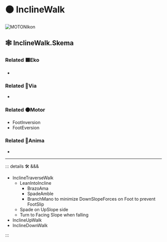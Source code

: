 # 🟠 <motor>InclineWalk</motor>

![MOTONIkon](/BetaIkon/MOTONs_Ikon.png)

## 🕸 InclineWalk.Skema

### Related 🟩<ekos>Eko</ekos>

-

### Related 🔻<via>Via</via>

-

### Related 🟠<motor>Motor</motor>

- FootInversion
- FootEversion

### Related 💜<anima>Anima</anima>

-

---

<!-- =================================================== -->
<!-- =================================================== -->
<!-- =================================================== -->
<!-- =================================================== -->
<!-- =================================================== -->
::: details 🛠 <dev>&&&</dev>

- InclineTraverseWalk
    - LeanIntoIncline
        - BrazoAma
        - SpadeAmble
        - BranchMano to minimize DownSlopeForces on Foot to prevent FootSlip
    - Spade on UpSlope side
    - Turn to Facing Slope when falling
- InclineUpWalk
- InclineDownWalk

:::
